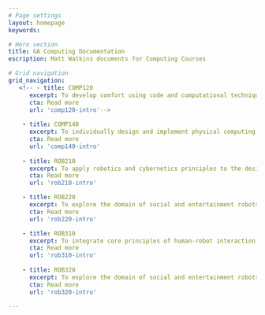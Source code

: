 ```yaml
---
# Page settings
layout: homepage
keywords:

# Hero section
title: GA Computing Documentation 
escription: Matt Watkins documents for Computing Courses

# Grid navigation
grid_navigation:
   <!-- - title: COMP120
      excerpt: To develop comfort using code and computational techniques to manipulate digital media.
      cta: Read more
      url: 'comp120-intro'-->
      
    - title: COMP140
      excerpt: To individually design and implement physical computing systems in a creative context whilst considering legal, social, ethical, and professional issues.
      cta: Read more
      url: 'comp140-intro'
            
    - title: ROB210
      excerpt: To apply robotics and cybernetics principles to the design and development of simple robot prototypes.
      cta: Read more
      url: 'rob210-intro'

    - title: ROB220
      excerpt: To explore the domain of social and entertainment robots and implement key insights to deliver an engaging robot.
      cta: Read more
      url: 'rob220-intro'

    - title: ROB310
      excerpt: To integrate core principles of human-robot interaction into the design and implementation of social robots.
      cta: Read more
      url: 'rob310-intro'
      
    - title: ROB320
      excerpt: To explore the domain of social and entertainment robots and implement key insights to deliver an engaging robot.
      cta: Read more
      url: 'rob320-intro'
  
---
```

<!--stackedit_data:
eyJoaXN0b3J5IjpbMjEwMDUwNzA3MywtMTQwOTQwMDEyOCwxND
Y2NDAyMzk2LC00MjM0NTI3OV19
-->